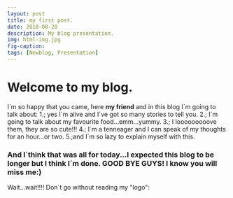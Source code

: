 ```yaml
---
layout: post
title: my first post.
date: 2018-08-20
description: My blog presentation.
img: html-img.jpg 
fig-caption: 
tags: [Newblog, Presentation]
---
```


# Welcome to my blog.

I´m so happy that you came, here **my friend** and in this blog I´m going to talk about:
1.<My life>; yes I´m alive and I´ve got so many stories to tell you.
2.<Food>; I´m going to talk about my favourite food...emm...yummy.
3.<Animals>; I looooooooove them, they are so cute!!!
4.<Opinion>; I´m a tenneager and I can speak of my thoughts for an hour...or two.
5.<Many other random stuff>;and I´m so lazy to explain myself with this.
  
### And I´think that was all for today...I expected this blog to be longer but I think I´m done. GOOD BYE GUYS! I know you will miss me:)

 Wait...wait!!!! Don´t go without reading my "logo":
